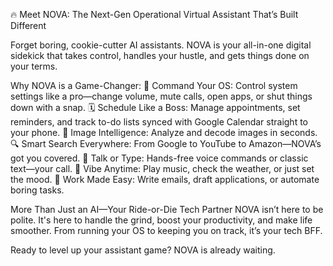 🔥 Meet NOVA: The Next-Gen Operational Virtual Assistant That’s Built Different

Forget boring, cookie-cutter AI assistants. NOVA is your all-in-one digital sidekick that takes control, handles your hustle, and gets things done on your terms.

Why NOVA is a Game-Changer:
🚀 Command Your OS: Control system settings like a pro—change volume, mute calls, open apps, or shut things down with a snap.
🗓️ Schedule Like a Boss: Manage appointments, set reminders, and track to-do lists synced with Google Calendar straight to your phone.
🧠 Image Intelligence: Analyze and decode images in seconds.
🔍 Smart Search Everywhere: From Google to YouTube to Amazon—NOVA’s got you covered.
🎤 Talk or Type: Hands-free voice commands or classic text—your call.
🎵 Vibe Anytime: Play music, check the weather, or just set the mood.
💼 Work Made Easy: Write emails, draft applications, or automate boring tasks.

More Than Just an AI—Your Ride-or-Die Tech Partner
NOVA isn’t here to be polite. It's here to handle the grind, boost your productivity, and make life smoother. From running your OS to keeping you on track, it’s your tech BFF.

Ready to level up your assistant game? NOVA is already waiting.
